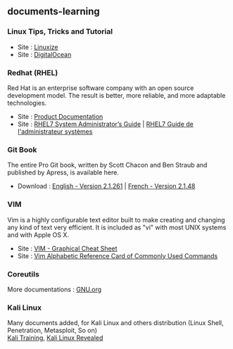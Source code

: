 ## documents-learning

### Linux Tips, Tricks and Tutorial
* Site : [Linuxize](https://linuxize.com/)
* Site : [DigitalOcean](https://www.digitalocean.com/community/tutorials/)

### Redhat (RHEL)

Red Hat is an enterprise software company with an open source development model.
The result is better, more reliable, and more adaptable technologies.

* Site : [Product Documentation](https://access.redhat.com/documentation/en-us/)
* Site : [RHEL7 System Administrator’s Guide](https://access.redhat.com/documentation/en-us/red_hat_enterprise_linux/7/pdf/system_administrators_guide/Red_Hat_Enterprise_Linux-7-System_Administrators_Guide-en-US.pdf) | [RHEL7 Guide de l'administrateur systèmes](https://access.redhat.com/documentation/fr-fr/red_hat_enterprise_linux/7/pdf/system_administrators_guide/Red_Hat_Enterprise_Linux-7-System_Administrators_Guide-fr-FR.pdf)

### Git Book
The entire Pro Git book, written by Scott Chacon and Ben Straub and published by Apress, is available here.

* Download : [English - Version 2.1.261](https://github.com/progit/progit2/releases/download/2.1.261/progit.pdf) | [French - Version 2.1.48](https://github.com/progit/progit2-fr/releases/download/2.1.48/progit_v2.1.48.pdf)

### VIM
Vim is a highly configurable text editor built to make creating and changing any kind of text very efficient. It is included as "vi" with most UNIX systems and with Apple OS X.

* Site : [VIM - Graphical Cheat Sheet](https://www.glump.net/_media/howto/desktop/vim-graphical-cheat-sheet-and-tutorial/vi-vim-cheat-sheet-and-tutorial.pdf)
* Site : [Vim Alphabetic Reference Card of Commonly Used Commands](https://u-tools.com/vimrefcard.pdf)

### Coreutils
More documentations : [GNU.org](https://www.gnu.org/manual/manual.html)

### Kali Linux
Many documents added, for Kali Linux and others distribution (Linux Shell, Penetration, Metasploit, So on)<br>
[Kali Training](https://kali.training/lessons/introduction/), [Kali Linux Revealed](https://kali.training/downloads/Kali-Linux-Revealed-1st-edition.pdf)

